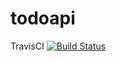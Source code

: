 # todoapi

TravisCI [![Build Status](https://travis-ci.com/tuannnh/todoapi.svg?branch=dev)](https://travis-ci.com/tuannnh/todoapi)

